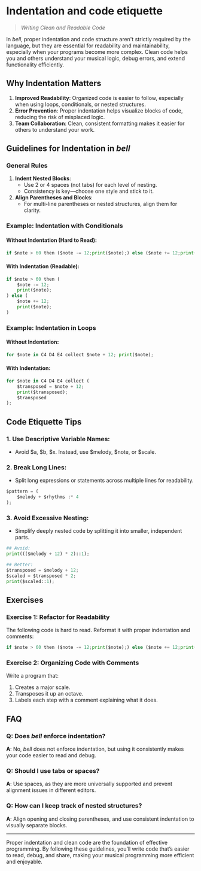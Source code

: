 # Indentation and code etiquette

> _Writing Clean and Readable Code_

In _bell_, proper indentation and code structure aren't strictly required by the language, but they are essential for readability and maintainability, especially when your programs become more complex. Clean code helps you and others understand your musical logic, debug errors, and extend functionality efficiently.

## Why Indentation Matters

1. **Improved Readability**: Organized code is easier to follow, especially when using loops, conditionals, or nested structures.
2. **Error Prevention**: Proper indentation helps visualize blocks of code, reducing the risk of misplaced logic.
3. **Team Collaboration**: Clean, consistent formatting makes it easier for others to understand your work.

## Guidelines for Indentation in _bell_

### General Rules

1. **Indent Nested Blocks**:
   - Use 2 or 4 spaces (not tabs) for each level of nesting.
   - Consistency is key—choose one style and stick to it.
2. **Align Parentheses and Blocks**:
   - For multi-line parentheses or nested structures, align them for clarity.

### Example: Indentation with Conditionals

#### Without Indentation (Hard to Read):

```py
if $note > 60 then ($note -= 12;print($note);) else ($note += 12;print($note);)
```

#### With Indentation (Readable):

```py
if $note > 60 then (
    $note -= 12;
    print($note);
) else (
    $note += 12;
    print($note);
)
```

### Example: Indentation in Loops

#### Without Indentation:

```py
for $note in C4 D4 E4 collect $note + 12; print($note);
```

#### With Indentation:

```py
for $note in C4 D4 E4 collect (
    $transposed = $note + 12;
    print($transposed);
    $transposed
);
```

## Code Etiquette Tips

### 1. Use Descriptive Variable Names:

- Avoid $a, $b, $x. Instead, use $melody, $note, or $scale.

### 2. Break Long Lines:

- Split long expressions or statements across multiple lines for readability.

```py
$pattern = (
	$melody + $rhythms :* 4
);
```

### 3. Avoid Excessive Nesting:

- Simplify deeply nested code by splitting it into smaller, independent parts.

```py
## Avoid:
print((($melody + 12) * 2)::1);

## Better:
$transposed = $melody + 12;
$scaled = $transposed * 2;
print($scaled::1);
```

## Exercises

### Exercise 1: Refactor for Readability

The following code is hard to read. Reformat it with proper indentation and comments:

```py
if $note > 60 then ($note -= 12;print($note);) else ($note += 12;print($note);)
```

### Exercise 2: Organizing Code with Comments

Write a program that:

1. Creates a major scale.
2. Transposes it up an octave.
3. Labels each step with a comment explaining what it does.

## FAQ

### Q: Does _bell_ enforce indentation?

**A**: No, _bell_ does not enforce indentation, but using it consistently makes your code easier to read and debug.

### Q: Should I use tabs or spaces?

**A**: Use spaces, as they are more universally supported and prevent alignment issues in different editors.

### Q: How can I keep track of nested structures?

**A**: Align opening and closing parentheses, and use consistent indentation to visually separate blocks.

---

Proper indentation and clean code are the foundation of effective programming. By following these guidelines, you’ll write code that’s easier to read, debug, and share, making your musical programming more efficient and enjoyable.
